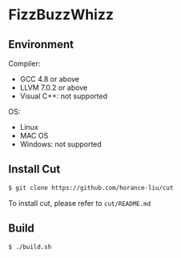# FizzBuzzWhizz

## Environment

Compiler:

- GCC 4.8 or above
- LLVM 7.0.2 or above
- Visual C++: not supported

OS:

- Linux
- MAC OS
- Windows: not supported

## Install Cut

```bash
$ git clone https://github.com/horance-liu/cut
```
To install cut, please refer to `cut/README.md`

## Build

```bash
$ ./build.sh
```

